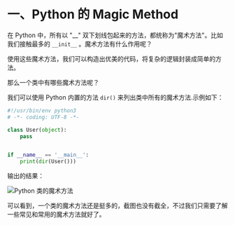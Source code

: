 # 一、Python 的 Magic Method #

在 Python 中，所有以 "__" 双下划线包起来的方法，都统称为"魔术方法"。比如我们接触最多的 `__init__` 。魔术方法有什么作用呢？

使用这些魔术方法，我们可以构造出优美的代码，将复杂的逻辑封装成简单的方法。

那么一个类中有哪些魔术方法呢？

我们可以使用 Python 内置的方法 `dir()` 来列出类中所有的魔术方法.示例如下：

```python
#!/usr/bin/env python3
# -*- coding: UTF-8 -*-

class User(object):
    pass


if __name__ == '__main__':
    print(dir(User()))
```

输出的结果：

![Python 类的魔术方法](https://user-gold-cdn.xitu.io/2017/8/7/b8baa846d8b0f968b14e1e485afb239d)

可以看到，一个类的魔术方法还是挺多的，截图也没有截全，不过我们只需要了解一些常见和常用的魔术方法就好了。
